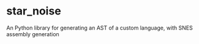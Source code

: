 # star_noise
An Python library for generating an AST of a custom language, with SNES assembly generation
